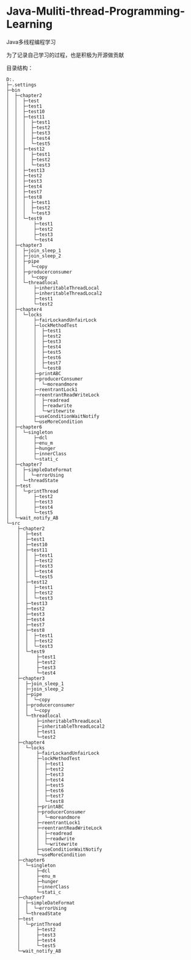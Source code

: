 # Java-Muliti-thread-Programming-Learning
Java多线程编程学习

为了记录自己学习的过程，也是积极为开源做贡献

目录结构：

	D:.
	├─.settings
	├─bin
	│  ├─chapter2
	│  │  ├─test
	│  │  ├─test1
	│  │  ├─test10
	│  │  ├─test11
	│  │  │  ├─test1
	│  │  │  ├─test2
	│  │  │  ├─test3
	│  │  │  ├─test4
	│  │  │  └─test5
	│  │  ├─test12
	│  │  │  ├─test1
	│  │  │  ├─test2
	│  │  │  └─test3
	│  │  ├─test13
	│  │  ├─test2
	│  │  ├─test3
	│  │  ├─test4
	│  │  ├─test7
	│  │  ├─test8
	│  │  │  ├─test1
	│  │  │  ├─test2
	│  │  │  └─test3
	│  │  └─test9
	│  │      ├─test1
	│  │      ├─test2
	│  │      ├─test3
	│  │      └─test4
	│  ├─chapter3
	│  │  ├─join_sleep_1
	│  │  ├─join_sleep_2
	│  │  ├─pipe
	│  │  │  └─copy
	│  │  ├─producerconsumer
	│  │  │  └─copy
	│  │  └─threadlocal
	│  │      ├─inheritableThreadLocal
	│  │      ├─inheritableThreadLocal2
	│  │      ├─test1
	│  │      └─test2
	│  ├─chapter4
	│  │  └─locks
	│  │      ├─fairLockandUnfairLock
	│  │      ├─lockMethodTest
	│  │      │  ├─test1
	│  │      │  ├─test2
	│  │      │  ├─test3
	│  │      │  ├─test4
	│  │      │  ├─test5
	│  │      │  ├─test6
	│  │      │  ├─test7
	│  │      │  └─test8
	│  │      ├─printABC
	│  │      ├─producerConsumer
	│  │      │  └─moreandmore
	│  │      ├─reentrantLock1
	│  │      ├─reentrantReadWriteLock
	│  │      │  ├─readread
	│  │      │  ├─readwrite
	│  │      │  └─writewrite
	│  │      ├─useConditionWaitNotify
	│  │      └─useMoreCondition
	│  ├─chapter6
	│  │  └─singleton
	│  │      ├─dcl
	│  │      ├─enu_m
	│  │      ├─hunger
	│  │      ├─innerClass
	│  │      └─stati_c
	│  ├─chapter7
	│  │  ├─simpleDateFormat
	│  │  │  └─errorUsing
	│  │  └─threadState
	│  ├─test
	│  │  └─printThread
	│  │      ├─test2
	│  │      ├─test3
	│  │      ├─test4
	│  │      └─test5
	│  └─wait_notify_AB
	└─src
	    ├─chapter2
	    │  ├─test
	    │  ├─test1
	    │  ├─test10
	    │  ├─test11
	    │  │  ├─test1
	    │  │  ├─test2
	    │  │  ├─test3
	    │  │  ├─test4
	    │  │  └─test5
	    │  ├─test12
	    │  │  ├─test1
	    │  │  ├─test2
	    │  │  └─test3
	    │  ├─test13
	    │  ├─test2
	    │  ├─test3
	    │  ├─test4
	    │  ├─test7
	    │  ├─test8
	    │  │  ├─test1
	    │  │  ├─test2
	    │  │  └─test3
	    │  └─test9
	    │      ├─test1
	    │      ├─test2
	    │      ├─test3
	    │      └─test4
	    ├─chapter3
	    │  ├─join_sleep_1
	    │  ├─join_sleep_2
	    │  ├─pipe
	    │  │  └─copy
	    │  ├─producerconsumer
	    │  │  └─copy
	    │  └─threadlocal
	    │      ├─inheritableThreadLocal
	    │      ├─inheritableThreadLocal2
	    │      ├─test1
	    │      └─test2
	    ├─chapter4
	    │  └─locks
	    │      ├─fairLockandUnfairLock
	    │      ├─lockMethodTest
	    │      │  ├─test1
	    │      │  ├─test2
	    │      │  ├─test3
	    │      │  ├─test4
	    │      │  ├─test5
	    │      │  ├─test6
	    │      │  ├─test7
	    │      │  └─test8
	    │      ├─printABC
	    │      ├─producerConsumer
	    │      │  └─moreandmore
	    │      ├─reentrantLock1
	    │      ├─reentrantReadWriteLock
	    │      │  ├─readread
	    │      │  ├─readwrite
	    │      │  └─writewrite
	    │      ├─useConditionWaitNotify
	    │      └─useMoreCondition
	    ├─chapter6
	    │  └─singleton
	    │      ├─dcl
	    │      ├─enu_m
	    │      ├─hunger
	    │      ├─innerClass
	    │      └─stati_c
	    ├─chapter7
	    │  ├─simpleDateFormat
	    │  │  └─errorUsing
	    │  └─threadState
	    ├─test
	    │  └─printThread
	    │      ├─test2
	    │      ├─test3
	    │      ├─test4
	    │      └─test5
	    └─wait_notify_AB